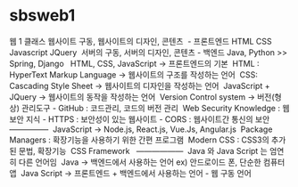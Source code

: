 # sbsweb1
웹 1 클래스
웹사이트 구동, 웹사이트의 디자인, 콘텐츠  - 프론트엔드 HTML CSS Javascript JQuery  서버의 구동, 서버의 디자인, 콘텐츠 - 백엔드 Java, Python >> Spring, Django   HTML, CSS, JavaScript -> 프론트엔드의 기본  HTML : HyperText Markup Language -> 웹사이트의 구조를 작성하는 언어  CSS: Cascading Style Sheet -> 웹사이트의 디자인을 작성하는 언어  JavaScript + JQuery -> 웹사이트의 동작을 작성하는 언어  Version Control system -> 버전(형상) 관리도구 - GitHub : 코드관리, 코드의 버전 관리  Web Security Knowledge : 웹 보안 지식 - HTTPS : 보안성이 있는 웹사이트 - CORS : 웹사이트간 통신의 보안  —————  JavaScript -> Node.js, React.js, Vue.Js, Angular.js  Package Managers : 확장기능을 사용하기 위한 간편 프로그램  Modern CSS : CSS3의 추가된 문법, 확장기능  CSS Framework   ——————  Java 와 Java Script 는 엄연히 다른 언어임  Java -> 백엔드에서 사용하는 언어 ex) 안드로이드 폰, 단순한 컴퓨터 앱  Java Script -> 프론트엔드 + 백엔드에서 사용하는 언어 - 웹 구동 언어
